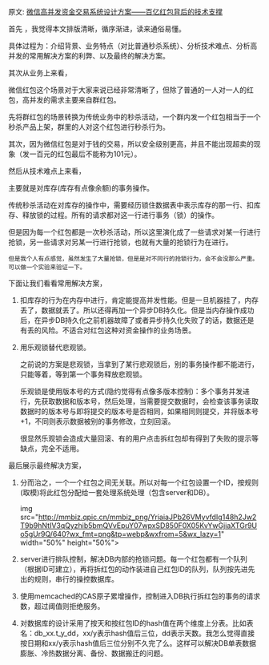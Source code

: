 原文: [微信高并发资金交易系统设计方案——百亿红包背后的技术支撑](http://mp.weixin.qq.com/s?__biz=MjM5MDE0Mjc4MA==&mid=2650995437&idx=1&sn=fefff4bff3e183d656a2d242e4c0a382)

首先 ，我觉得本文排版清晰，循序渐进，读来通俗易懂。

具体过程为：介绍背景、业务特点（对比普通秒杀系统）、分析技术难点、分析高并发的常用解决方案的利弊、以及最终的解决方案。

其次从业务上来看，

微信红包这个场景对于大家来说已经非常清晰了，但除了普通的一人对一人的红包，高并发的需求主要来自群红包。 

先将群红包的场景转换为传统业务中的秒杀活动，一个群内发一个红包相当于一个秒杀产品上架，群里的人对这个红包进行秒杀行为。

其次，因为微信红包是对于钱的交易，所以安全级别更高，并且不能出现超卖的现象（发一百元的红包最后不能称为101元）。

然后从技术难点上来看，

主要就是对库存(库存有点像余额)的事务操作。

传统秒杀活动在对库存的操作中，需要经历锁住数据表中表示库存的那一行、扣库存、释放锁的过程。所有的请求都对这一行进行事务（锁）的操作。

但是因为每一个红包都是一次秒杀活动，所以这里演化成了一些请求对某一行进行抢锁，另一些请求对另某一行进行抢锁，也就有大量的抢锁行为在进行。

`但是我个人有点感觉，虽然发生了大量抢锁，但是是对不同行的抢锁行为，会不会没那么严重。可以做一个实验来验证一下。`

下面让我们看看常用解决方案，

1. 扣库存的行为在内存中进行，肯定能提高并发性能。但是一旦机器挂了，内存丢了，数据就丢了。所以还得再加一个异步DB持久化。但是当内存操作成功后，在异步DB持久化之前机器故障了或者异步持久化失败了的话，数据还是有丢的风险。不适合对红包这种对资金操作的业务场景。

1. 用乐观锁替代悲观锁。

	之前说的方案是悲观锁，当拿到了某行悲观锁后，别的事务操作都不能进行，只能等着，等到第一个事务释放悲观锁。

	乐观锁是使用版本号的方式(隐约觉得有点像多版本控制)：多个事务并发进行，先获取数据和版本号，然后处理，当需要提交数据时，会检查该事务读取数据时的版本号与即将提交的版本号是否相同，如果相同则提交，并将版本号+1，不同则表示数据被别的事务修改，立刻回滚。
	
	很显然乐观锁会造成大量回滚、有的用户点击拆红包却有得到了失败的提示等缺点，完全不适用。
	
最后展示最终解决方案，

1. 分而治之，一个一个红包之间无关联。所以对每一个红包设置一个ID，按规则(取模)将此红包分配给一套处理系统处理（包含server和DB）。

   img src="http://mmbiz.qpic.cn/mmbiz_png/YriaiaJPb26VMyvfdIg148h2Jw2T9b9hNtIV3qQyzhib5bmQVvEpuY07wpxSD850F0X05KvYwGjiaXTGr9Uo5gUr9Q/640?wx_fmt=png&tp=webp&wxfrom=5&wx_lazy=1" width="50%" height="50%">

1. server进行排队控制，解决DB内部的抢锁问题。每一个红包都有一个队列（根据ID可建立），再将拆红包的动作装进自己红包ID的队列，队列按先进先出的规则，串行的操控数据库。

1. 使用memcached的CAS原子累增操作，控制进入DB执行拆红包的事务的请求数，超过阈值则拒绝服务。

1. 对数据库的设计采用了按天和按红包ID的hash值在两个维度上分表。比如表名：db_xx.t_y_dd，xx/y表示hash值后三位，dd表示天数。我怎么觉得直接按日期和xx/y表示hash值后三位分别不久完了么。这样可以解决DB单表数据膨胀、冷热数据分离、备份、数据搬迁的问题。


